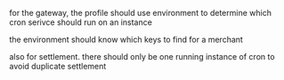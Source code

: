 for the gateway, the profile should use environment to determine which cron serivce should run on an instance

the environment should know which keys to find for a merchant

also for settlement. there should only be one running instance of cron to avoid duplicate settlement

